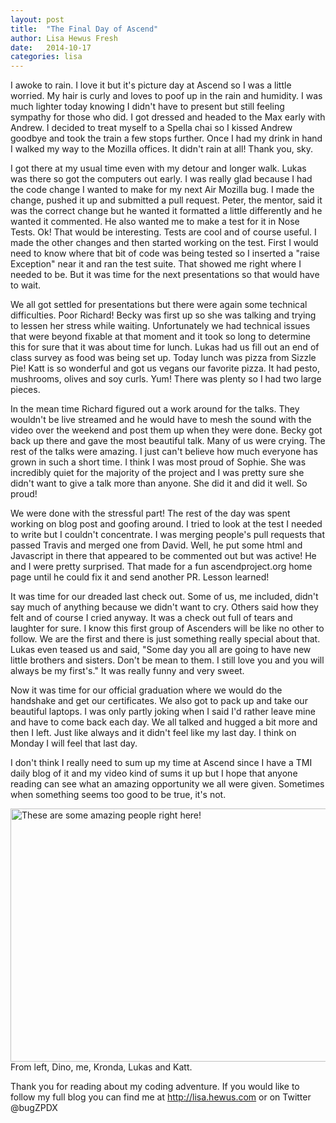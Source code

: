 ```yaml
---
layout: post
title:  "The Final Day of Ascend"
author: Lisa Hewus Fresh
date:   2014-10-17
categories: lisa
---
```


I awoke to rain. I love it but it's picture day at Ascend so I was a little worried. My hair is curly and loves to poof up in the rain and humidity. I was much lighter today knowing I didn't have to present but still feeling sympathy for those who did. I got dressed and headed to the Max early with Andrew. I decided to treat myself to a Spella chai so I kissed Andrew goodbye and took the train a few stops further. Once I had my drink in hand I walked my way to the Mozilla offices. It didn't rain at all! Thank you, sky.

I got there at my usual time even with my detour and longer walk. Lukas was there so got the computers out early. I was really glad because I had the code change I wanted to make for my next Air Mozilla bug. I made the change, pushed it up and submitted a pull request. Peter, the mentor, said it was the correct change but he wanted it formatted a little differently and he wanted it commented. He also wanted me to make a test for it in Nose Tests. Ok! That would be interesting. Tests are cool and of course useful. I made the other changes and then started working on the test. First I would need to know where that bit of code was being tested so I inserted a "raise Exception" near it and ran the test suite. That showed me right where I needed to be. But it was time for the next presentations so that would have to wait.

We all got settled for presentations but there were again some technical difficulties. Poor Richard!  Becky was first up so she was talking and trying to lessen her stress while waiting. Unfortunately we had technical issues that were beyond fixable at that moment and it took so long to determine this for sure that it was about time for lunch. Lukas had us fill out an end of class survey as food was being set up. Today lunch was pizza from Sizzle Pie! Katt is so wonderful and got us vegans our favorite pizza. It had pesto, mushrooms, olives and soy curls. Yum! There was plenty so I had two large pieces.

In the mean time Richard figured out a work around for the talks. They wouldn't be live streamed and he would have to mesh the sound with the video over the weekend and post them up when they were done. Becky got back up there and gave the most beautiful talk. Many of us were crying. The rest of the talks were amazing. I just can't believe how much everyone has grown in such a short time. I think I was most proud of Sophie. She was incredibly quiet for the majority of the project and I was pretty sure she didn't want to give a talk more than anyone. She did it and did it well. So proud!

We were done with the stressful part! The rest of the day was spent working on blog post and goofing around. I tried to look at the test I needed to write but I couldn't concentrate. I was merging people's pull requests that passed Travis and merged one from David. Well, he put some html and Javascript in there that appeared to be commented out but was active! He and I were pretty surprised. That made for a fun ascendproject.org home page until he could fix it and send another PR. Lesson learned!

It was time for our dreaded last check out. Some of us, me included, didn't say much of anything because we didn't want to cry. Others said how they felt and of course I cried anyway. It was a check out full of tears and laughter for sure. I know this first group of Ascenders will be like no other to follow. We are the first and there is just something really special about that. Lukas even teased us and said, "Some day you all are going to have new little brothers and sisters. Don't be mean to them. I still love you and you will always be my first's." It was really funny and very sweet.

Now it was time for our official graduation where we would do the handshake and get our certificates. We also got to pack up and take our beautiful laptops. I was only partly joking when I said I'd rather leave mine and have to come back each day. We all talked and hugged a bit more and then I left. Just like always and it didn't feel like my last day. I think on Monday I will feel that last day.

I don't think I really need to sum up my time at Ascend since I have a TMI daily blog of it and my video kind of sums it up but I hope that anyone reading can see what an amazing opportunity we all were given. Sometimes when something seems too good to be true, it's not.

<a href="http://lisa.hewus.com/wp-content/uploads/2014/10/2014-10-17-15.41.17.jpg"><img class="size-large wp-image-285" src="http://lisa.hewus.com/wp-content/uploads/2014/10/2014-10-17-15.41.17-1024x576.jpg" alt="These are some amazing people right here!" width="720" height="405" /></a> From left, Dino, me, Kronda, Lukas and Katt.

Thank you for reading about my coding adventure. If you would like to follow my full blog you can find me at http://lisa.hewus.com or on Twitter @bugZPDX
